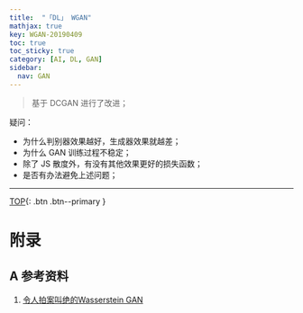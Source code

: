 ```yaml
---
title:  "「DL」 WGAN"
mathjax: true
key: WGAN-20190409
toc: true
toc_sticky: true
category: [AI, DL, GAN]
sidebar:
  nav: GAN
---
```


<span id='head'></span>  

>基于 DCGAN 进行了改进； 

<!--more-->

疑问：   
- 为什么判别器效果越好，生成器效果就越差；   
- 为什么 GAN 训练过程不稳定；    
- 除了 JS 散度外，有没有其他效果更好的损失函数；   
- 是否有办法避免上述问题；   

-------------------  
[TOP](#head){: .btn .btn--primary }


# 附录
## A 参考资料
1. [令人拍案叫绝的Wasserstein GAN](https://zhuanlan.zhihu.com/p/25071913)    
